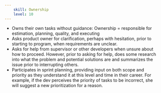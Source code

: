 ```yaml
---
    skill: Ownership
    level: 10
---
```

- Owns their own tasks without guidance: Ownership = responsible for estimation, planning, quality, and executing
- Asks product owner for clarification, perhaps with hesitation, prior to starting to program, when requirements are unclear.
- Asks for help from supervisor or other developers when unsure about how to proceed. However, prior to asking for help, does some research into what the problem and potential solutions are and summarizes the issue prior to interrupting others.
- Participates in sprint planning, providing input on both scope and priority as they understand it at this level and time in their career. For example, if the dev perceives the priority of tasks to be incorrect, she will suggest a new prioritization for a reason.
